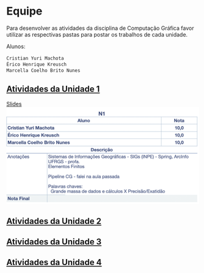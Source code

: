# Equipe

Para desenvolver as atividades da disciplina de Computação Gráfica favor utilizar as respectivas pastas para postar os trabalhos de cada unidade.  

Alunos:  

    Cristian Yuri Machota  
    Érico Henrique Kreusch  
    Marcella Coelho Brito Nunes  

## [Atividades da Unidade 1](Unidade1/ "Atividades da Unidade 1")  

[Slides](Unidade1/slides.pdf)  
![Gabarito](Unidade1/atividadeGabarito.png)  

## [Atividades da Unidade 2](Unidade2/ "Atividades da Unidade 2")  

## [Atividades da Unidade 3](Unidade3/ "Atividades da Unidade 3")  

## [Atividades da Unidade 4](Unidade4/ "Atividades da Unidade 4")  
